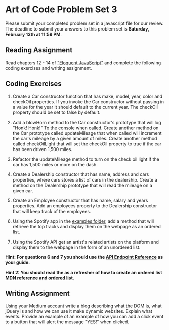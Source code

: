 # Art of Code Problem Set 3
Please submit your completed problem set in a javascript file for our review. The deadline to submit your answers to this problem set is **Saturday, February 13th at 11:59 PM**.


## Reading Assignment
Read chapters 12 - 14 of ["Eloquent JavaScript"](http://eloquentjavascript.net/) and complete the following coding exercises and writing assignment.


## Coding Exercises
1) Create a Car constructor function that has make, model, year, color and checkOil properties. If you invoke the Car constructor without passing in a value for the year it should default to the current year. The checkOil property should be set to false by default.

2) Add a blowHorn method to the Car constructor's prototype that will log "Honk! Honk!" To the console when called. Create another method on the Car prototype called updateMileage that when called will increment the car's mileage by a given amount of miles. Create another method called checkOilLight that will set the checkOil property to true if the car has been driven 1,500 miles.

3) Refactor the updateMileage method to turn on the check oil light if the car has 1,500 miles or more on the dash.

4) Create a Dealership constructor that has name, address and cars properties, where cars stores a list of cars in the dealership. Create a method on the Dealership prototype that will read the mileage on a given car.

5) Create an Employee constructor that has name, salary and years properties. Add an employees property to the Dealership constructor that will keep track of the employees.

6) Using the Spotify app in the [examples folder](https://github.com/jsogarro/artOfCode/tree/master/examples), add a method that will retrieve the top tracks and display them on the webpage as an ordered list.  

7) Using the Spotify API get an artist's related artists on the platform and display them to the webpage in the form of an unordered list.

**Hint: For questions 6 and 7 you should use the [API Endpoint Reference](https://developer.spotify.com/web-api/endpoint-reference/) as your guide.**

**Hint 2: You should read the as a refresher of how to create an ordered list [MDN reference](https://developer.mozilla.org/en-US/docs/Web/HTML/Element/ol) and [ordered list](https://developer.mozilla.org/en-US/docs/Web/HTML/Element/ul).**


## Writing Assignment
Using your Medium account write a blog describing what the DOM is, what jQuery is and how we can use it make dynamic websites. Explain what events. Provide an example of an example of how you can add a click event to a button that will alert the message "YES!" when clicked.
